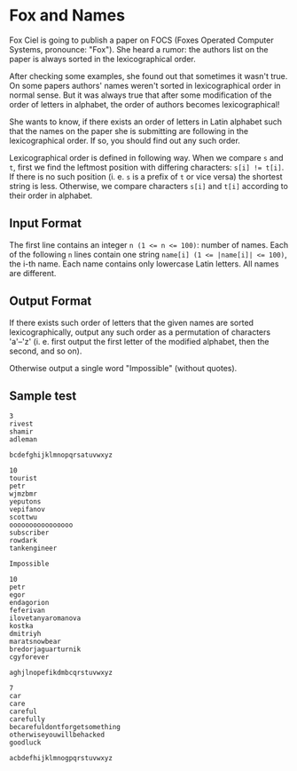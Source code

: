 # Fox and Names
Fox Ciel is going to publish a paper on FOCS (Foxes Operated Computer Systems, pronounce: "Fox"). She heard a rumor: the authors list on the paper is always sorted in the lexicographical order.

After checking some examples, she found out that sometimes it wasn't true. On some papers authors' names weren't sorted in lexicographical order in normal sense. But it was always true that after some modification of the order of letters in alphabet, the order of authors becomes lexicographical!

She wants to know, if there exists an order of letters in Latin alphabet such that the names on the paper she is submitting are following in the lexicographical order. If so, you should find out any such order.

Lexicographical order is defined in following way. When we compare `s` and `t`, first we find the leftmost position with differing characters: `s[i] != t[i]`. If there is no such position (i. e. `s` is a prefix of `t` or vice versa) the shortest string is less. Otherwise, we compare characters `s[i]`​​ and `t[​i]` according to their order in alphabet.

## Input Format
The first line contains an integer `n (1 <= n <= 100)`: number of names. Each of the following `n` lines contain one string `name[i] (1 <= |name[i]| <= 100)`, the i-th name. Each name contains only lowercase Latin letters. All names are different.

## Output Format
If there exists such order of letters that the given names are sorted lexicographically, output any such order as a permutation of characters 'a'–'z' (i. e. first output the first letter of the modified alphabet, then the second, and so on).

Otherwise output a single word "Impossible" (without quotes).

## Sample test
```
3
rivest
shamir
adleman

bcdefghijklmnopqrsatuvwxyz
```

```
10
tourist
petr
wjmzbmr
yeputons
vepifanov
scottwu
oooooooooooooooo
subscriber
rowdark
tankengineer

Impossible
```

```
10
petr
egor
endagorion
feferivan
ilovetanyaromanova
kostka
dmitriyh
maratsnowbear
bredorjaguarturnik
cgyforever

aghjlnopefikdmbcqrstuvwxyz
```

```
7
car
care
careful
carefully
becarefuldontforgetsomething
otherwiseyouwillbehacked
goodluck

acbdefhijklmnogpqrstuvwxyz
```
